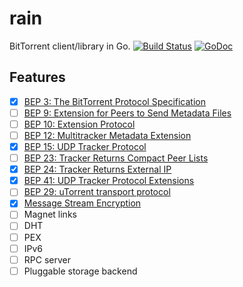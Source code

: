 rain
====

BitTorrent client/library in Go. [![Build Status](https://travis-ci.org/cenkalti/rain.svg?branch=master)](https://travis-ci.org/cenkalti/rain) [![GoDoc](https://godoc.org/github.com/cenkalti/rain?status.svg)](https://godoc.org/github.com/cenkalti/rain)

Features
--------
- [x] [BEP 3: The BitTorrent Protocol Specification](http://bittorrent.org/beps/bep_0003.html)
- [ ] [BEP 9: Extension for Peers to Send Metadata Files](http://bittorrent.org/beps/bep_0009.html)
- [ ] [BEP 10: Extension Protocol](http://bittorrent.org/beps/bep_0010.html)
- [ ] [BEP 12: Multitracker Metadata Extension](http://bittorrent.org/beps/bep_0012.html)
- [x] [BEP 15: UDP Tracker Protocol](http://bittorrent.org/beps/bep_0015.html)
- [ ] [BEP 23: Tracker Returns Compact Peer Lists](http://bittorrent.org/beps/bep_0023.html)
- [x] [BEP 24: Tracker Returns External IP](http://bittorrent.org/beps/bep_0024.html)
- [x] [BEP 41: UDP Tracker Protocol Extensions](http://bittorrent.org/beps/bep_0041.html)
- [ ] [BEP 29: uTorrent transport protocol](http://bittorrent.org/beps/bep_0029.html)
- [x] [Message Stream Encryption](http://wiki.vuze.com/w/Message_Stream_Encryption)
- [ ] Magnet links
- [ ] DHT
- [ ] PEX
- [ ] IPv6
- [ ] RPC server
- [ ] Pluggable storage backend
